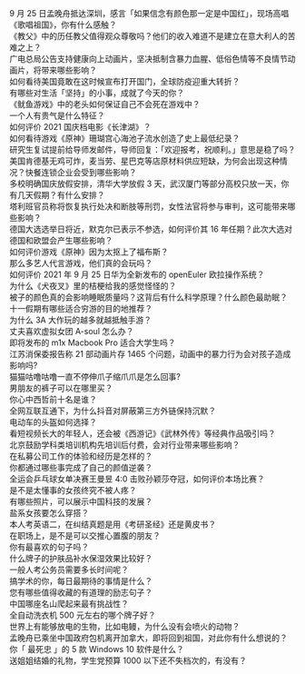 9 月 25 日孟晚舟抵达深圳，感言「如果信念有颜色那一定是中国红」，现场高唱《歌唱祖国》，你有什么感触？  
《教父》中的历任教父值得观众尊敬吗？他们的收入难道不是建立在意大利人的苦难之上？  
广电总局公告支持健康向上动画片，坚决抵制含暴力血腥、低俗色情等不良情节动画片，将带来哪些影响？  
如何看待美国竟敢在这时候宣布打开国门，全球防疫迎重大转折？  
有哪些对生活「坚持」的小事，成就了今天的你？  
《鱿鱼游戏》中的老头如何保证自己不会死在游戏中？  
一个人有贵气是什么特征？  
如何评价 2021 国庆档电影《长津湖》？  
如何看待游戏《原神》珊瑚宫心海池子流水创造了史上最低纪录？  
研究生复试提前给导师发邮件，导师回复：「欢迎报考，祝顺利。」意思是稳了吗？  
美国肯德基无鸡可炸，麦当劳、星巴克等店原材料供应短缺，为何会出现这种情况？快餐连锁企业会受到哪些影响？  
多校明确国庆放假安排，清华大学放假 3 天，武汉厦门等部分高校只放一天，你有几天假期？有什么安排？  
塔利班官员称将恢复执行处决和断肢等刑罚，女性法官将参与审判，这可能带来哪些影响？  
德国大选选举日将近，默克尔已表示不参选，如何评价其 16 年任期？此次大选对德国和欧盟会产生哪些影响？  
如何评价游戏《原神》因为太抠上了福布斯？  
那么多艺人代言游戏，他们真的会玩吗？  
如何评价 2021 年 9 月 25 日华为全新发布的 openEuler 欧拉操作系统？  
为什么《犬夜叉》里的桔梗给我的感觉怪怪的？  
被子的颜色真的会影响睡眠质量吗？这背后有什么科学原理？什么颜色最助眠？  
十一假期有哪些适合穷游的目的地推荐？  
为什么 3A 大作玩的越多就越抵触手游？  
丈夫喜欢虚拟女团 A-soul 怎么办？  
即将发布的 m1x Macbook Pro 适合大学生吗？  
江苏消保委报告称 21 部动画片存 1465 个问题，动画中的暴力行为会对孩子造成影响吗?  
猫猫咕噜咕噜一直不停伸爪子缩爪爪是怎么回事?  
男朋友的裤子可以在哪里买？  
你心中西哲前十名是谁？  
全网互联互通下，为什么抖音对屏蔽第三方外链保持沉默？  
电动车的头盔如何选择？  
看短视频长大的年轻人，还会被《西游记》《武林外传》等经典作品吸引吗？  
北京鼓励学科类培训机构先培训后付费，会对行业带来哪些影响？  
在私募公司工作的体验和经历是怎样的？  
你都通过哪些事完成了自己的颜值逆袭？  
全运会乒乓球女单决赛王曼昱 4:0 击败孙颖莎夺冠，如何评价本场比赛？  
是不是太懂事的女孩终究不被人疼？  
有哪些照片，可以展示中国科技的发展？  
盐系女孩要怎么穿搭？  
本人考英语二，在纠结真题是用《考研圣经》还是黄皮书？  
在职场上，是不是可以交推心置腹的朋友？  
你有最喜欢的句子吗？  
什么牌子的护肤品补水保湿效果比较好？  
一般人考公务员需要多长时间呢？  
搞学术的你，每日最期待的事情是什么？  
您有哪些值得收藏的有道理的励志句子？  
中国哪座名山爬起来最有挑战性？  
全自动洗衣机 500 元左右的哪个牌子好？  
世界上有能够放电的生物，比如电鳗，为什么没有会喷火的动物？  
孟晚舟已乘坐中国政府包机离开加拿大，即将回到祖国，对此你有什么想说的？  
你「 最死忠 」的 5 款 Windows 10 软件是什么？  
送姐姐结婚的礼物，学生党预算 1000 以下还不失档次的，有没有？  
